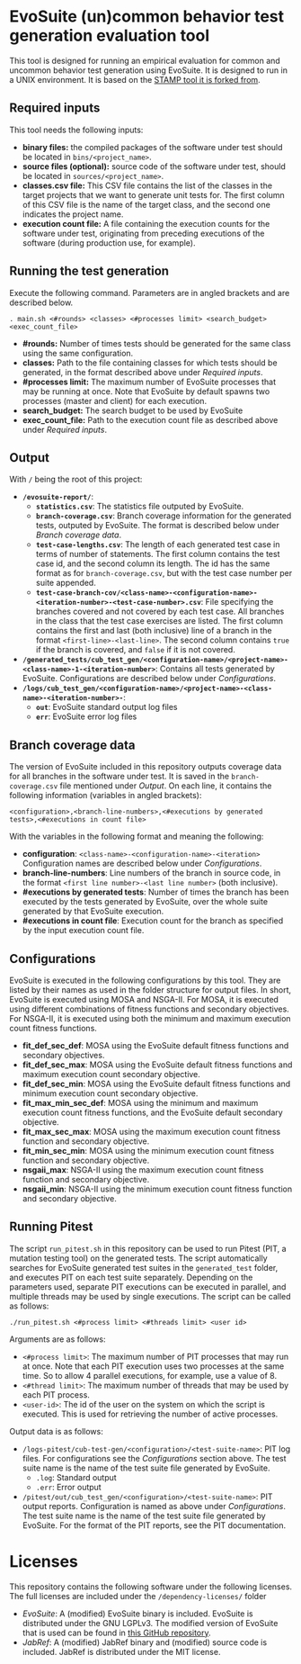 # EvoSuite (un)common behavior test generation evaluation tool
This tool is designed for running an empirical evaluation for common and uncommon behavior test
generation using EvoSuite. It is designed to run in a UNIX environment. It is based on the [STAMP
tool it is forked from](https://github.com/STAMP-project/evosuite-model-seeding-empirical-evaluation).

## Required inputs
This tool needs the following inputs:

- **binary files:** the compiled packages of the software under test should be located in `bins/<project_name>`.
- **source files (optional):** source code of the software under test, should be located in `sources/<project_name>`.
- **classes.csv file:** This CSV file contains the list of the classes in the target projects that
we want to generate unit tests for. The first column of this CSV file is the name of the target
class, and the second one indicates the project name.
- **execution count file:** A file containing the execution counts for the software under test,
originating from preceding executions of the software (during production use, for example).

## Running the test generation
Execute the following command. Parameters are in angled brackets and are described below.
```
. main.sh <#rounds> <classes> <#processes limit> <search_budget> <exec_count_file>
```

- **#rounds:** Number of times tests should be generated for the same class using the same
configuration.
- **classes:** Path to the file containing classes for which tests should be generated, in the
format described above under *Required inputs*.
- **#processes limit:** The maximum number of EvoSuite processes that may be running at once.
Note that EvoSuite by default spawns two processes (master and client) for each execution.
- **search_budget:** The search budget to be used by EvoSuite
- **exec_count_file:** Path to the execution count file as described above under *Required inputs*.

## Output
With `/` being the root of this project:
- **`/evosuite-report/`**:
    - **`statistics.csv`**: The statistics file outputed by EvoSuite.
    - **`branch-coverage.csv`**: Branch coverage information for the generated tests, outputed by
    EvoSuite. The format is described below under *Branch coverage data*.
    - **`test-case-lengths.csv`**: The length of each generated test case in terms of number of
    statements. The first column contains the test case id, and the second column its length. The id
    has the same format as for `branch-coverage.csv`, but with the test case number per suite
    appended.
    - **`test-case-branch-cov/<class-name>-<configuration-name>-<iteration-number>-<test-case-number>.csv`**:
    File specifying the branches covered and not covered by each test case. All branches in the
    class that the test case exercises are listed. The first column contains the first and last
    (both inclusive) line of a branch in the format `<first-line>-<last-line>`. The second column
    contains `true` if the branch is covered, and `false` if it is not covered.
- **`/generated_tests/cub_test_gen/<configuration-name>/<project-name>-<class-name>-1-<iteration-number>`**:
    Contains all tests generated by EvoSuite. Configurations are described below under
    *Configurations*.
- **`/logs/cub_test_gen/<configuration-name>/<project-name>-<class-name>-<iteration-number>-`**:
    - **`out`**: EvoSuite standard output log files
    - **`err`**: EvoSuite error log files

## Branch coverage data
The version of EvoSuite included in this repository outputs coverage data for all branches in
the software under test. It is saved in the `branch-coverage.csv` file mentioned under *Output*.
On each line, it contains the following information (variables in angled brackets):
```
<configuration>,<branch-line-numbers>,<#executions by generated tests>,<#executions in count file>
```
With the variables in the following format and meaning the following:
- **configuration**: `<class-name>-<configuration-name>-<iteration>` Configuration names are
described below under *Configurations*.
- **branch-line-numbers**: Line numbers of the branch in source code, in the format
    `<first line number>-<last line number>` (both inclusive).
- **#executions by generated tests**: Number of times the branch has been executed by the tests
generated by EvoSuite, over the whole suite generated by that EvoSuite execution.
- **#executions in count file**: Execution count for the branch as specified by the input execution
    count file.
    
## Configurations
EvoSuite is executed in the following configurations by this tool. They are listed by their names
as used in the folder structure for output files. In short, EvoSuite is executed using MOSA and
NSGA-II. For MOSA, it is executed using different combinations of fitness functions and secondary
objectives. For NSGA-II, it is executed using both the minimum and maximum execution count fitness
functions.

- **fit_def_sec_def**: MOSA using the EvoSuite default fitness functions and secondary objectives.
- **fit_def_sec_max**: MOSA using the EvoSuite default fitness functions and maximum execution count
    secondary objective.
- **fit_def_sec_min**: MOSA using the EvoSuite default fitness functions and minimum execution count
    secondary objective.
- **fit_max_min_sec_def**: MOSA using the minimum and maximum execution count fitness functions, and
    the EvoSuite default secondary objective.
- **fit_max_sec_max**: MOSA using the maximum execution count fitness function and secondary
    objective.
- **fit_min_sec_min**: MOSA using the minimum execution count fitness function and secondary
   objective.
- **nsgaii_max**: NSGA-II using the maximum execution count fitness function and secondary objective.
- **nsgaii_min**: NSGA-II using the minimum execution count fitness function and secondary objective.

## Running Pitest
The script `run_pitest.sh` in this repository can be used to run Pitest (PIT, a mutation testing
tool) on the generated tests. The script automatically searches for EvoSuite generated test suites
in the `generated_test` folder, and executes PIT on each test suite separately. Depending on the
parameters used, separate PIT executions can be executed in parallel, and multiple threads may be
used by single executions. The script can be called as follows:

```shell script
./run_pitest.sh <#process limit> <#threads limit> <user id>
```

Arguments are as follows:
- `<#process limit>`: The maximum number of PIT processes that may run at once. Note that each PIT
execution uses two processes at the same time. So to allow 4 parallel executions, for example, use a
value of 8.
- `<#thread limit>`: The maximum number of threads that may be used by each PIT process.
- `<user-id>`: The id of the user on the system on which the script is executed. This is used for
retrieving the number of active processes.

Output data is as follows:
- `/logs-pitest/cub-test-gen/<configuration>/<test-suite-name>`: PIT log files. For configurations see the
*Configurations* section above. The test suite name is the name of the test suite file generated by
EvoSuite.
    - `.log`: Standard output
    - `.err`: Error output
- `/pitest/out/cub_test_gen/<configuration>/<test-suite-name>`: PIT output reports. Configuration is named as above
under *Configurations*. The test suite name is the name of the test suite file generated by
EvoSuite. For the format of the PIT reports, see the PIT documentation.

# Licenses
This repository contains the following software under the following licenses. The full licenses are
included under the `/dependency-licenses/` folder
- *EvoSuite*: A (modified) EvoSuite binary is included. EvoSuite is distributed under the GNU LGPLv3.
    The modified version of EvoSuite that is used can be found in
    [this GitHub repository](https://github.com/STAMP-project/evosuite-ramp/tree/cub-test-gen).
- *JabRef*: A (modified) JabRef binary and (modified) source code is included. JabRef is distributed
    under the MIT license.
